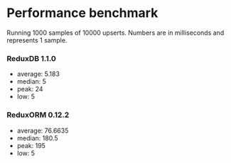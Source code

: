 # Performance benchmark

Running 1000 samples of 10000 upserts.
Numbers are in milliseconds and represents 1 sample.

### ReduxDB 1.1.0

- average: 5.183
- median: 5
- peak: 24
- low: 5


### ReduxORM 0.12.2

- average: 76.6635
- median: 180.5
- peak: 195
- low: 5